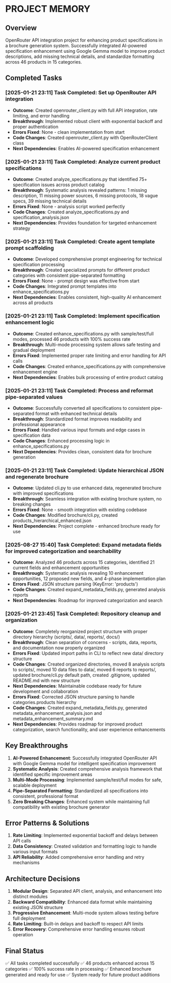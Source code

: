 # PROJECT MEMORY

## Overview
OpenRouter API integration project for enhancing product specifications in a brochure generation system. Successfully integrated AI-powered specification enhancement using Google Gemma model to improve product descriptions, add missing technical details, and standardize formatting across 46 products in 15 categories.

## Completed Tasks

### [2025-01-21 23:11] Task Completed: Set up OpenRouter API integration
- **Outcome**: Created openrouter_client.py with full API integration, rate limiting, and error handling
- **Breakthrough**: Implemented robust client with exponential backoff and proper authentication
- **Errors Fixed**: None - clean implementation from start
- **Code Changes**: Created openrouter_client.py with OpenRouterClient class
- **Next Dependencies**: Enables AI-powered specification enhancement

### [2025-01-21 23:11] Task Completed: Analyze current product specifications
- **Outcome**: Created analyze_specifications.py that identified 75+ specification issues across product catalog
- **Breakthrough**: Systematic analysis revealed patterns: 1 missing description, 11 missing power sources, 6 missing protocols, 18 vague specs, 39 missing technical details
- **Errors Fixed**: None - analysis script worked perfectly
- **Code Changes**: Created analyze_specifications.py and specification_analysis.json
- **Next Dependencies**: Provides foundation for targeted enhancement strategy

### [2025-01-21 23:11] Task Completed: Create agent template prompt scaffolding
- **Outcome**: Developed comprehensive prompt engineering for technical specification processing
- **Breakthrough**: Created specialized prompts for different product categories with consistent pipe-separated formatting
- **Errors Fixed**: None - prompt design was effective from start
- **Code Changes**: Integrated prompt templates into enhance_specifications.py
- **Next Dependencies**: Enables consistent, high-quality AI enhancement across all products

### [2025-01-21 23:11] Task Completed: Implement specification enhancement logic
- **Outcome**: Created enhance_specifications.py with sample/test/full modes, processed 46 products with 100% success rate
- **Breakthrough**: Multi-mode processing system allows safe testing and gradual deployment
- **Errors Fixed**: Implemented proper rate limiting and error handling for API calls
- **Code Changes**: Created enhance_specifications.py with comprehensive enhancement engine
- **Next Dependencies**: Enables bulk processing of entire product catalog

### [2025-01-21 23:11] Task Completed: Process and reformat pipe-separated values
- **Outcome**: Successfully converted all specifications to consistent pipe-separated format with enhanced technical details
- **Breakthrough**: Standardized format improves readability and professional appearance
- **Errors Fixed**: Handled various input formats and edge cases in specification data
- **Code Changes**: Enhanced processing logic in enhance_specifications.py
- **Next Dependencies**: Provides clean, consistent data for brochure generation

### [2025-01-21 23:11] Task Completed: Update hierarchical JSON and regenerate brochure
- **Outcome**: Updated cli.py to use enhanced data, regenerated brochure with improved specifications
- **Breakthrough**: Seamless integration with existing brochure system, no breaking changes
- **Errors Fixed**: None - smooth integration with existing codebase
- **Code Changes**: Modified brochure/cli.py, created products_hierarchical_enhanced.json
- **Next Dependencies**: Project complete - enhanced brochure ready for use

### [2025-08-27 15:40] Task Completed: Expand metadata fields for improved categorization and searchability
- **Outcome**: Analyzed 46 products across 15 categories, identified 21 current fields and enhancement opportunities
- **Breakthrough**: Systematic analysis revealing 10 enhancement opportunities, 12 proposed new fields, and 4-phase implementation plan
- **Errors Fixed**: JSON structure parsing (KeyError: 'products')
- **Code Changes**: Created expand_metadata_fields.py, generated analysis reports
- **Next Dependencies**: Roadmap for improved categorization and search

### [2025-01-21 23:45] Task Completed: Repository cleanup and organization
- **Outcome**: Completely reorganized project structure with proper directory hierarchy (scripts/, data/, reports/, docs/)
- **Breakthrough**: Clean separation of concerns - scripts, data, reports, and documentation now properly organized
- **Errors Fixed**: Updated import paths in CLI to reflect new data/ directory structure
- **Code Changes**: Created organized directories, moved 8 analysis scripts to scripts/, moved 10 data files to data/, moved 6 reports to reports/, updated brochure/cli.py default path, created .gitignore, updated README.md with new structure
- **Next Dependencies**: Maintainable codebase ready for future development and collaboration
- **Errors Fixed**: Corrected JSON structure parsing to handle categories.products hierarchy
- **Code Changes**: Created expand_metadata_fields.py, generated metadata_enhancement_analysis.json and metadata_enhancement_summary.md
- **Next Dependencies**: Provides roadmap for improved product categorization, search functionality, and user experience enhancements

## Key Breakthroughs

1. **AI-Powered Enhancement**: Successfully integrated OpenRouter API with Google Gemma model for intelligent specification improvement
2. **Systematic Analysis**: Created comprehensive analysis framework that identified specific improvement areas
3. **Multi-Mode Processing**: Implemented sample/test/full modes for safe, scalable deployment
4. **Pipe-Separated Formatting**: Standardized all specifications into consistent, professional format
5. **Zero Breaking Changes**: Enhanced system while maintaining full compatibility with existing brochure generator

## Error Patterns & Solutions

1. **Rate Limiting**: Implemented exponential backoff and delays between API calls
2. **Data Consistency**: Created validation and formatting logic to handle various input formats
3. **API Reliability**: Added comprehensive error handling and retry mechanisms

## Architecture Decisions

1. **Modular Design**: Separated API client, analysis, and enhancement into distinct modules
2. **Backward Compatibility**: Enhanced data format while maintaining existing JSON structure
3. **Progressive Enhancement**: Multi-mode system allows testing before full deployment
4. **Rate Limiting**: Built-in delays and backoff to respect API limits
5. **Error Recovery**: Comprehensive error handling ensures robust operation

## Final Status
✅ All tasks completed successfully
✅ 46 products enhanced across 15 categories
✅ 100% success rate in processing
✅ Enhanced brochure generated and ready for use
✅ System ready for future product additions